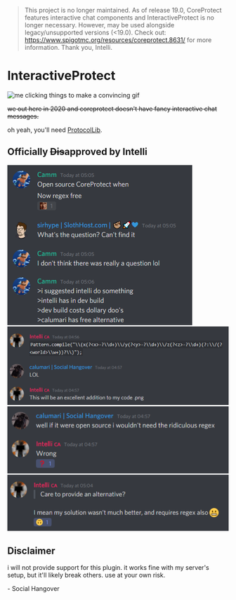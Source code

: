 > This project is no longer maintained. As of release 19.0, CoreProtect features interactive chat components and InteractiveProtect is no longer necessary. However, may be used alongside legacy/unsupported versions (<19.0). Check out: https://www.spigotmc.org/resources/coreprotect.8631/ for more information. Thank you, Intelli.

# InteractiveProtect

![me clicking things to make a convincing gif](convincing_demo.gif)

~~we out here in 2020 and coreprotect doesn't have fancy interactive chat messages.~~

oh yeah, you'll need [ProtocolLib](https://www.spigotmc.org/resources/protocollib.1997/).

## Officially ~~Dis~~approved by Intelli

![cammo](camm.png)
![excellent addition to intelli's code](intelli1.png)
![open source when](intelli3.png)
![alternative](intelli2.png)

## Disclaimer

i will not provide support for this plugin. it works fine with my server's setup, but it'll likely break others. use at your own risk.

\- Social Hangover
